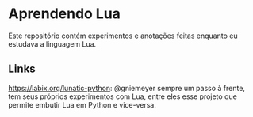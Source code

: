 # Aprendendo Lua

Este repositório contém experimentos e anotações feitas enquanto eu estudava a linguagem Lua.

## Links

https://labix.org/lunatic-python: @gniemeyer sempre um passo à frente, tem seus próprios experimentos com Lua, entre eles esse projeto que permite embutir Lua em Python e vice-versa.


